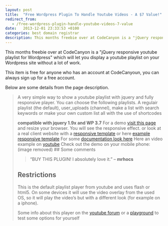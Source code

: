 ```yaml
---
layout: post
title:  "Free Wordpress Plugin To Handle Youtube Videos - A $7 Value!"
redirect_from:
   - /free-wordpress-plugin-handle-youtube-videos-7-value
date:   2013-12-01 23:33:53 +0100
categories: best domain registrar
description: This months freebie over at CodeCanyon is a "jQuery responsive youtube playlist for Wordpress" which will let you display a youtube playlist on your Wordpress site without a lot of
---
```


This months freebie over at CodeCanyon is a "jQuery responsive youtube playlist for Wordpress" which will let you display a youtube playlist on your Wordpress site without a lot of work.

This item is free for anyone who has an account at CodeCanyoun, you can always sign up for a free account.

Below are some details from the page description.

> A very simple way to show a youtube playlist with jquery and fully responsive player. You can choose the following playlists. A regulair playlist (the default), user\_uploads (channel), make a list with search keywords or make your own custom list all with the use of shortcodes
> 
>  **compatible with jquery 1.9x and WP 3.7** For a demo [visit this page](http://rikdevos.com/demos/wordpress/responsive-youtube-playlist/) and resize your browser. You will see the responsive effect. or look at a real client website with a [responsive template](http://www.dashajazz.com/youtube.html) or here [example responsive template](http://www.cfconsultancy.nl/templatevb/youtube.html) For some [documentation look here](http://rikdevos.com/demos/wordpress/wp-content/plugins/youtube-responsive/documentation/index.html) Here an video example on [youtube](http://www.youtube.com/watch?v=gFftC9O9EZ0) Check out the demo on your mobile phone: (image removed) ## Some comments
> 
> > “BUY THIS PLUGIN! I absolutely love it.” – **mrhocs**
> 
> ## Restrictions
> 
> This is the default playlist player from youtube and uses flash or html5. On some devices it will use the video overlay from the used OS, so it will play the video’s but with a different look (for example on a iphone).
> 
>  Some info about this player on the [youtube forum](http://apiblog.youtube.com/2012/03/new-player-options-for-lists-of-videos.html) or a [playground](https://gdata-samples.googlecode.com/svn/trunk/ytplayer/playlist/index.html) to test some options for yourself